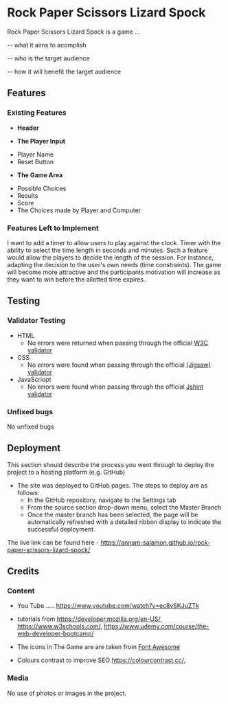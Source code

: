 # Rock Paper Scissors Lizard Spock
Rock Paper Scissors Lizard Spock is a game ...



-- what it aims to acomplish


-- who is the target audience 


-- how it will benefit the target audience




## Features 


### Existing Features


- __Header__




- __The Player Input__

+ Player Name
+ Reset Button

  

- __The Game Area__


+  Possible Choices
+ Results
+ Score
+ The Choices  made by Player and Computer

 

### Features Left to Implement

I want to add a timer to allow users to play against the clock. Timer with the ability to select the time length in seconds and minutes. Such a feature would allow the players to decide the length of the session. For instance, adapting the decision to the user's own needs (time constraints).
The game will become more attractive and the participants motivation will increase as they want to win before the allotted time expires.



## Testing 



### Validator Testing 

- HTML
    - No errors were returned when passing through the official [W3C validator](https://validator.w3.org/nu/?doc=https%3A%2F%2Fannam-salamon.github.io%2Frock-paper-scissors-lizard-spock%2F) 
- CSS
    - No errors were found when passing through the official [(Jigsaw) validator](https://jigsaw.w3.org/css-validator/)
- JavaScriopt
    - No errors were found when passing through the official [Jshint validator](https://jshint.com/)
      
### Unfixed bugs

No unfixed bugs


## Deployment

This section should describe the process you went through to deploy the project to a hosting platform (e.g. GitHub) 

- The site was deployed to GitHub pages. The steps to deploy are as follows: 
  - In the GitHub repository, navigate to the Settings tab 
  - From the source section drop-down menu, select the Master Branch
  - Once the master branch has been selected, the page will be automatically refreshed with a detailed ribbon display to indicate the successful deployment. 

The live link can be found here - 
https://annam-salamon.github.io/rock-paper-scissors-lizard-spock/

## Credits 
### Content 


-  You Tube ..... https://www.youtube.com/watch?v=ec8vSKJuZTk
-  tutorials from https://developer.mozilla.org/en-US/, https://www.w3schools.com/, https://www.udemy.com/course/the-web-developer-bootcamp/




- The icons in The Game are are taken from [Font Awesome](https://fontawesome.com/)
-  Colours contrast to improve SEO https://colourcontrast.cc/, 

### Media

No use of photos or images in the project.






